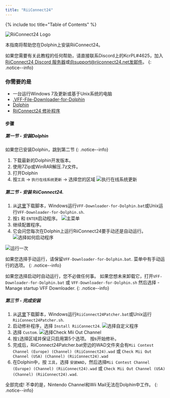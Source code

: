 ```yaml
---
title: "RiiConnect24"
---
```


{% include toc title="Table of Contents" %}

![RiiConnect24 Logo](/images/WiiRC24Logo.jpg)

本指南将帮助您在Dolphin上安装RiiConnect24。

如果您需要有关此教程的任何帮助，请直接联系Discord上的KcrPL#4625，加入[RiiConnect24 Discord 服务器](https://discord.gg/rc24)或[向support@riiconnect24.net发邮件](mailto:support@riiconnect24.net)。
{: .notice--info}

### 你需要的是
* 一台运行Windows 7及更新或基于Unix系统的电脑
* [.VFF-File-Downloader-for-Dolphin](https://github.com/RiiConnect24/.VFF-File-Downloader-for-Dolphin/releases)
* [Dolphin](https://dolphin-emu.org/download/)
* [RiiConnect24 修补程序](https://github.com/RiiConnect24/RiiConnect24-Patcher/releases)

#### 步骤

##### 第一节 - 安装Dolphin

如果您已安装Dolphin，跳到第二节
{: .notice--info}

1. 下载最新的Dolphin开发版本。
2. 使用7Zip或WinRAR解压.7z文件。
3. 打开Dolphin
4. 按`工具` -> `执行在线系统更新` -> 选择您的区域 ![执行在线系统更新](/images/Dolphin_RC24/1.jpg)

##### 第二节 - 安装 RiiConnect24.

1. 从[这里](https://github.com/RiiConnect24/.VFF-File-Downloader-for-Dolphin/releases)下载脚本，Windows运行`VFF-Downloader-for-Dolphin.bat`或Unix运行`VFF-Downloader-for-Dolphin.sh`.
2. 按`1` 和 `ENTER`启动程序。 ![主菜单](/images/Dolphin_RC24/2.jpg)
3. 继续配置程序。
4. 它会问您每次在Dolphin上运行RiiConnect24要手动还是自动运行。 ![选择如何启动程序](/images/Dolphin_RC24/3.jpg)

![运行一次](/images/Dolphin_RC24/4.jpg)

如果您选择手动运行，请保留`VFF-Downloader-for-Dolphin.bat`. 菜单中有手动运行的选项。
{: .notice--info}

如果您选择启动时自动运行，您不必做任何事。 如果您想未来卸载它，打开`VFF-Downloader-for-Dolphin.bat` 或 `VFF-Downloader-for-Dolphin.sh` 然后选择 - Manage startup VFF Downloader.
{: .notice--info}

##### 第三节 - 完成安装

1. 从[这里](https://github.com/RiiConnect24/RiiConnect24-Patcher/releases)下载脚本，Windows运行`RiiConnect24Patcher.bat`或Unix运行`RiiConnect24Patcher.sh`.
2. 启动修补程序，选择 `Install RiiConnect24`. ![选择自定义程序](/images/Dolphin_RC24/5.jpg)
3. 选择 `Custom`. ![选择Check Mii Out Channel](/images/Dolphin_RC24/6.jpg)
4. 按`1`选择区域并保证只启用第5个选项。 按`6`开始修补。
5. 完成后，RiiConnect24Patcher.bat旁边的WAD文件夹会有`Mii Contest Channel (Europe) (Channel) (RiiConnect24).wad` 或 `Check Mii Out Channel (USA) (Channel) (RiiConnect24).wad`
6. 在Dolphin中，按 `工具`，选择 `安装WAD`，然后选择`Mii Contest Channel (Europe) (Channel) (RiiConnect24).wad` 或 `Check Mii Out Channel (USA) (Channel) (RiiConnect24).wad`.

全部完成! 不幸的是，Nintendo Channel和Wii Mail无法在Dolphin中工作。
{: .notice--info}
